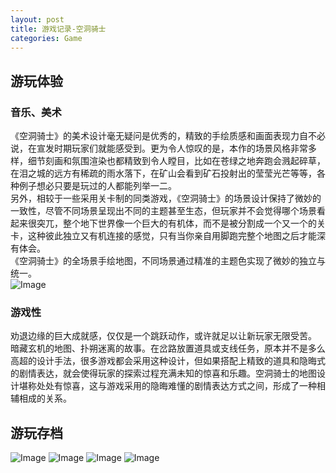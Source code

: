 ```yaml
---      
layout: post      
title: 游戏记录-空洞骑士      
categories: Game      
---   
```


## 游玩体验
### 音乐、美术
《空洞骑士》的美术设计毫无疑问是优秀的，精致的手绘质感和画面表现力自不必说，在宣发时期玩家们就能感受到。更为令人惊叹的是，本作的场景风格非常多样，细节刻画和氛围渲染也都精致到令人瞠目，比如在苍绿之地奔跑会溅起碎草，在泪之城的远方有稀疏的雨水落下，在矿山会看到矿石投射出的莹莹光芒等等，各种例子想必只要是玩过的人都能列举一二。  
另外，相较于一些采用关卡制的同类游戏，《空洞骑士》的场景设计保持了微妙的一致性，尽管不同场景呈现出不同的主题甚至生态，但玩家并不会觉得哪个场景看起来很突兀，整个地下世界像一个巨大的有机体，而不是被分割成一个又一个的关卡，这种彼此独立又有机连接的感觉，只有当你亲自用脚跑完整个地图之后才能深有体会。  
《空洞骑士》的全场景手绘地图，不同场景通过精准的主题色实现了微妙的独立与统一。  
![Image](https://n1.i5h5.com/2021/01/26/QfMc.jpg)
### 游戏性
劝退边缘的巨大成就感，仅仅是一个跳跃动作，或许就足以让新玩家无限受苦。  
暗藏玄机的地图、扑朔迷离的故事。在岔路放置道具或支线任务，原本并不是多么高超的设计手法，很多游戏都会采用这种设计，但如果搭配上精致的道具和隐晦式的剧情表达，就会使得玩家的探索过程充满未知的惊喜和乐趣。空洞骑士的地图设计堪称处处有惊喜，这与游戏采用的隐晦难懂的剧情表达方式之间，形成了一种相辅相成的关系。  
## 游玩存档
![Image](https://n1.i5h5.com/2021/01/25/QMAi.png)
![Image](https://n1.i5h5.com/2021/01/25/QYxp.jpg)
![Image](https://n1.i5h5.com/2021/01/25/Q4GG.jpg)
![Image](https://n1.i5h5.com/2021/01/25/Qsp4.jpg)
